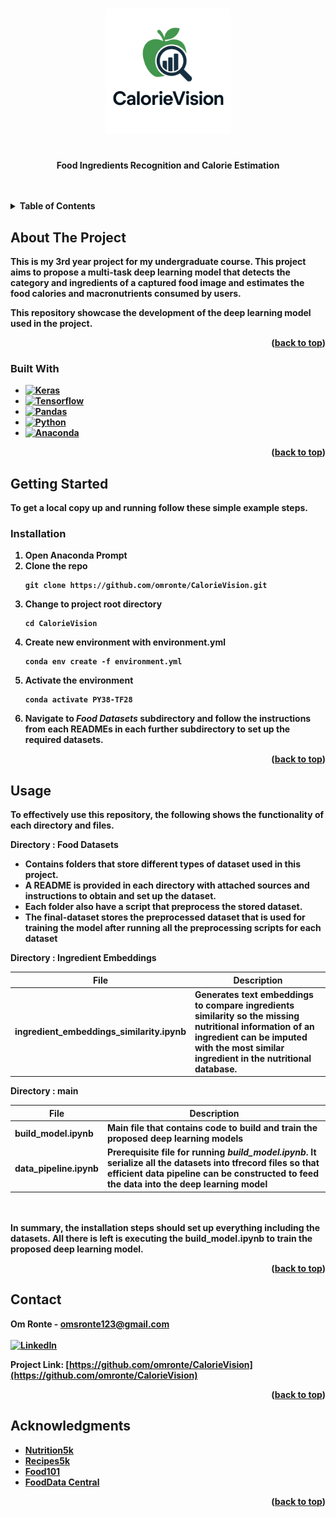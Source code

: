 <a name="readme-top"></a>

<!-- PROJECT LOGO -->
<br />
<div align="center">
  <a href="https://github.com/omronte/CalorieVision">
    <img src="images/CalorieVision.png" alt="Logo" width="200" height="200" style="object-fit: contain;"/>

  </a>

  <h1></h1>
  <p align="center">
    <B> Food Ingredients Recognition and Calorie Estimation <B>
    <br />
    <br />
  </p>
</div>
<br/>
<!-- TABLE OF CONTENTS -->
<details>
  <summary>Table of Contents</summary>
  <ol>
    <li>
      <a href="#about-the-project">About The Project</a>
      <ul>
        <li><a href="#built-with">Built With</a></li>
      </ul>
    </li>
    
    <li><a href="#license">License</a></li>
    <li><a href="#contact">Contact</a></li>
    <li><a href="#acknowledgments">Acknowledgments</a></li>
  </ol>
</details>

<!-- ABOUT THE PROJECT -->

## About The Project

This is my 3rd year project for my undergraduate course. This project aims to propose a multi-task deep learning model that detects the category and
ingredients of a captured food image and estimates the food calories and macronutrients consumed
by users.

This repository showcase the development of the deep learning model used in the project.

<p align="right">(<a href="#readme-top">back to top</a>)</p>

### Built With

- [![Keras][keras]][keras-url]
- [![Tensorflow][tensorflow]][tensorflow-url]
- [![Pandas][pandas]][pandas-url]
- [![Python][python]][python-url]
- [![Anaconda][anaconda]][anaconda-url]

<p align="right">(<a href="#readme-top">back to top</a>)</p>

<!-- GETTING STARTED -->

## Getting Started

To get a local copy up and running follow these simple example steps.

### Installation

1. Open Anaconda Prompt
2. Clone the repo
   ```
   git clone https://github.com/omronte/CalorieVision.git
   ```
3. Change to project root directory
   ```
   cd CalorieVision
   ```
4. Create new environment with environment.yml
   ```
   conda env create -f environment.yml
   ```
5. Activate the environment
   ```
   conda activate PY38-TF28
   ```
6. Navigate to _Food Datasets_ subdirectory and follow the instructions from each READMEs in each further subdirectory to set up the required datasets.

<p align="right">(<a href="#readme-top">back to top</a>)</p>

<!-- USAGE EXAMPLES -->

## Usage

To effectively use this repository, the following shows the functionality of each directory and files.

Directory : **Food Datasets**

- Contains folders that store different types of dataset used in this project.
- A README is provided in each directory with attached sources and instructions to obtain and set up the dataset.
- Each folder also have a script that preprocess the stored dataset.
- The final-dataset stores the preprocessed dataset that is used for training the model
  after running all the preprocessing scripts for each dataset

Directory : **Ingredient Embeddings**

| File                                   | Description                                                                                                                                                                                      |
| -------------------------------------- | ------------------------------------------------------------------------------------------------------------------------------------------------------------------------------------------------ |
| ingredient_embeddings_similarity.ipynb | Generates text embeddings to compare ingredients similarity so the missing nutritional information of an ingredient can be imputed with the most similar ingredient in the nutritional database. |

Directory : **main**

| File                | Description                                                                                                                                                                                           |
| ------------------- | ----------------------------------------------------------------------------------------------------------------------------------------------------------------------------------------------------- |
| build_model.ipynb   | Main file that contains code to build and train the proposed deep learning models                                                                                                                     |
| data_pipeline.ipynb | Prerequisite file for running _build_model.ipynb_. It serialize all the datasets into tfrecord files so that efficient data pipeline can be constructed to feed the data into the deep learning model |

<br></br>
In summary, the installation steps should set up everything including the datasets. All there is left is executing the **build_model.ipynb** to train the proposed deep learning model.

<p align="right">(<a href="#readme-top">back to top</a>)</p>

<!-- CONTACT -->

## Contact

Om Ronte - omsronte123@gmail.com
<br/>
<br/>
[![LinkedIn][linkedin-shield]][linkedin-url]

Project Link: [https://github.com/omronte/CalorieVision](https://github.com/omronte/CalorieVision)

<p align="right">(<a href="#readme-top">back to top</a>)</p>

<!-- ACKNOWLEDGMENTS -->

## Acknowledgments

- [Nutrition5k](https://github.com/google-research-datasets/Nutrition5k)
- [Recipes5k](http://www.ub.edu/cvub/recipes5k/)
- [Food101](https://data.vision.ee.ethz.ch/cvl/datasets_extra/food-101/)
- [FoodData Central](https://fdc.nal.usda.gov/index.html)

<p align="right">(<a href="#readme-top">back to top</a>)</p>

<!-- MARKDOWN LINKS & IMAGES -->
<!-- https://www.markdownguide.org/basic-syntax/#reference-style-links -->

[linkedin-shield]: https://img.shields.io/badge/linkedin-%230077B5.svg?style=for-the-badge&logo=linkedin&logoColor=white
[linkedin-url]: https://www.linkedin.com/in/om-ronte/
[product-screenshot]: images/screenshot.png
[keras]: https://img.shields.io/badge/Keras-%23D00000.svg?style=for-the-badge&logo=Keras&logoColor=white
[keras-url]: https://keras.io/
[tensorflow]: https://img.shields.io/badge/TensorFlow-%23FF6F00.svg?style=for-the-badge&logo=TensorFlow&logoColor=white
[tensorflow-url]: https://www.tensorflow.org/
[pandas]: https://img.shields.io/badge/pandas-%23150458.svg?style=for-the-badge&logo=pandas&logoColor=white
[pandas-url]: https://pandas.pydata.org/
[python]: https://img.shields.io/badge/python-3670A0?style=for-the-badge&logo=python&logoColor=ffdd54
[python-url]: https://www.python.org/
[anaconda]: https://img.shields.io/badge/Anaconda-%2344A833.svg?style=for-the-badge&logo=anaconda&logoColor=white
[anaconda-url]: https://www.anaconda.com/
[kaggle]: https://img.shields.io/badge/Kaggle-035a7d?style=for-the-badge&logo=kaggle&logoColor=white
[kaggle-url]: https://www.kaggle.com/
